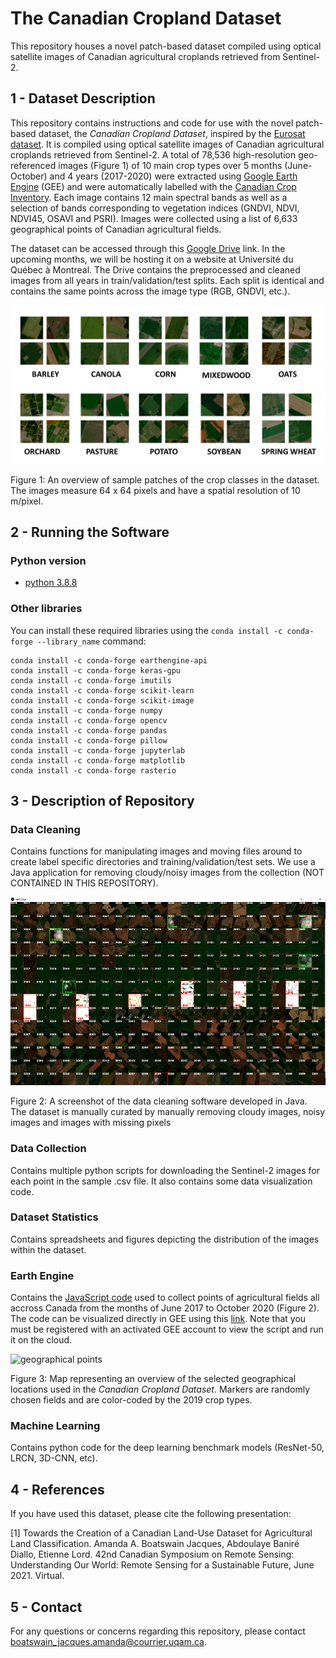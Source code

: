 # The Canadian Cropland Dataset
This repository houses a novel patch-based dataset compiled using optical satellite images of Canadian agricultural croplands retrieved from Sentinel-2.

## 1 - Dataset Description
This repository contains instructions and code for use with the novel patch-based dataset, the _Canadian Cropland Dataset_, inspired by the [Eurosat dataset](https://ieeexplore.ieee.org/document/8736785 "Eurosat article"). It is compiled using optical satellite images of Canadian agricultural croplands retrieved from Sentinel-2. A total of 78,536 high-resolution geo-referenced images (Figure 1) of 10 main crop types over 5 months (June-October) and 4 years (2017-2020) were extracted using [Google Earth Engine](https://earthengine.google.com/  "Google Earth Engine") (GEE) and were automatically labelled with the [Canadian Crop Inventory](https://www.agr.gc.ca/atlas/aci "Canadian Crop Inventory"). Each image contains 12 main spectral bands as well as a selection of bands corresponding to vegetation indices (GNDVI, NDVI, NDVI45, OSAVI and PSRI). Images were collected using a list of 6,633 geographical points of Canadian agricultural fields. 

The dataset can be accessed through this [Google Drive](https://drive.google.com/drive/folders/1mNI8B5EMk0Xgvx2Pc9ztnQRaW9pXh8yb?usp=sharing "Link to dataset") link. In the upcoming months, we will be hosting it on a website at Université du Québec à Montreal. The Drive contains the preprocessed and cleaned images from all years in train/validation/test splits. Each split is identical and contains the same points across the image type (RGB, GNDVI, etc.). 

![dataset overview](https://github.com/bioinfoUQAM/Canadian-cropland-dataset/blob/main/figures/crop_mosaic_10_categories.png)

Figure 1: An overview of sample patches of the crop classes in the dataset. The images measure 64 x 64 pixels and have a spatial resolution of 10 m/pixel. 

## 2 - Running the Software

### Python version
* [python 3.8.8](https://www.python.org/downloads/release/python-388/)

### Other libraries
You can install these required libraries using the `conda install -c conda-forge --library_name` command:

```
conda install -c conda-forge earthengine-api
conda install -c conda-forge keras-gpu  
conda install -c conda-forge imutils
conda install -c conda-forge scikit-learn
conda install -c conda-forge scikit-image
conda install -c conda-forge numpy
conda install -c conda-forge opencv
conda install -c conda-forge pandas
conda install -c conda-forge pillow
conda install -c conda-forge jupyterlab
conda install -c conda-forge matplotlib
conda install -c conda-forge rasterio
```

## 3 - Description of Repository

### Data Cleaning
Contains functions for manipulating images and moving files around to create label specific directories and training/validation/test sets. We use a Java application for removing cloudy/noisy images from the collection (NOT CONTAINED IN THIS REPOSITORY). 

![rapid_tags](https://github.com/bioinfoUQAM/Canadian-cropland-dataset/blob/main/figures/rapid_tags.png)

Figure 2: A screenshot of the data cleaning software developed in Java. The dataset is manually curated by manually removing cloudy images, noisy images and images with missing pixels

### Data Collection
Contains multiple python scripts for downloading the Sentinel-2 images for each point in the sample .csv file. It also contains some data visualization code. 

### Dataset Statistics
Contains spreadsheets and figures depicting the distribution of the images within the dataset. 

### Earth Engine
Contains the [JavaScript code](https://github.com/bioinfoUQAM/Canadian-cropland-dataset/blob/main/EarthEngine/AAFC_GEE_points.js "JavaScript code") used to collect points of agricultural fields all accross Canada from the months of June 2017 to October 2020 (Figure 2). The code can be visualized directly in GEE using this [link](https://code.earthengine.google.com/?scriptPath=users%2Famandaboatswainj%2FAAFC-cropland-database%3AAAFC_GEE_dataset_points "link"). Note that you must be registered with an activated GEE account to view the script and run it on the cloud.
 
![geographical points](https://github.com/bioinfoUQAM/Canadian-cropland-dataset/blob/main/figures/ACI_point_map_2019.png)

Figure 3: Map representing an overview of the selected geographical locations used in the _Canadian Cropland Dataset_. Markers are randomly chosen fields and are color-coded by the 2019 crop types.

### Machine Learning
Contains python code for the deep learning benchmark models (ResNet-50, LRCN, 3D-CNN, etc).

## 4 - References
If you have used this dataset, please cite the following presentation:

[1] Towards the Creation of a Canadian Land-Use Dataset for Agricultural Land Classification. Amanda A. Boatswain Jacques, Abdoulaye Baniré Diallo, Etienne Lord.  42nd Canadian Symposium on Remote Sensing: Understanding Our World: Remote Sensing for a Sustainable Future, June 2021. Virtual. 


## 5 - Contact
For any questions or concerns regarding this repository, please contact boatswain_jacques.amanda@courrier.uqam.ca. 

